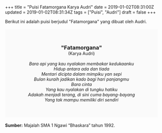 +++
title = "Puisi Fatamorgana Karya Audri"
date = 2019-01-02T08:31:00Z
updated = 2019-01-02T08:31:34Z
tags = ["Puisi", "Audri"]
draft = false
+++

<div dir="ltr" style="text-align: left;" trbidi="on"><div style="text-align: justify;">Berikut ini adalah puisi berjudul "Fatamorgana" yang dibuat oleh Audri. </div><br /><div style="background: #FAFAFA; font-size: 14px; height: auto; margin: 0 auto; padding: 50px; text-align: center; width: auto;"><span style="font-size: 18px;"><b>"Fatamorgana"</b></span><br />(Karya Audri) <br /><br /><i>Bara api yang kau nyalakan membakar kedukaanku<br />Hidup antara ada dan tiada<br />Mentari dicipta dalam mimpiku yan sepi<br />Bulan kuraih jadikan kado bagi hari panjangmu<br />Bara cinta<br />Yang kau nyalakan di tungku hatiku<br />Adakah menjadi terang, di sini cuma bayang-bayang<br />Yang tak mampu memiliki diri sendiri</i> </div><br /><b>Sumber:</b> Majalah SMA 1 Ngawi “Bhaskara” tahun 1992.</div>
